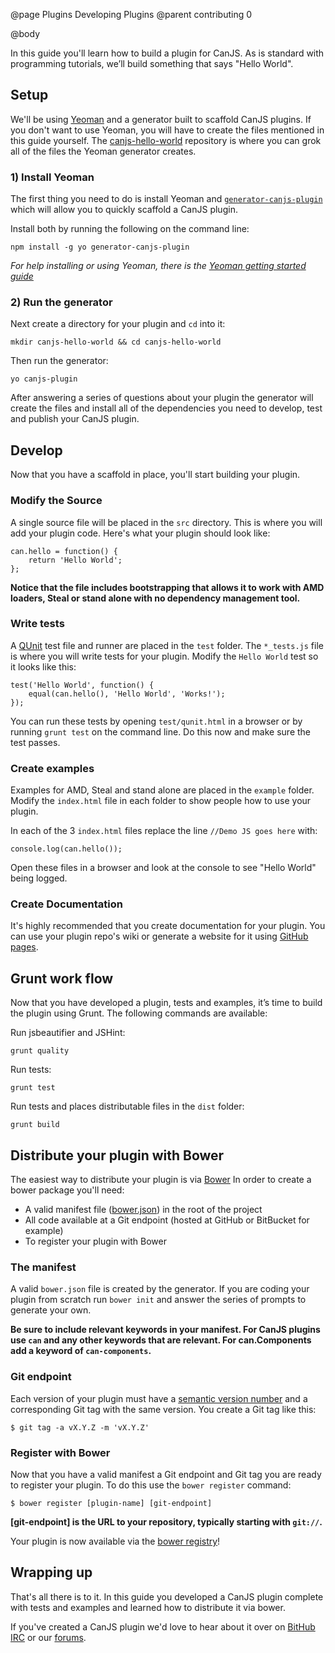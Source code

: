 @page Plugins Developing Plugins
@parent contributing 0

@body

In this guide you'll learn how to build a plugin for CanJS. As is standard with programming tutorials,
we’ll build something that says "Hello World".

## Setup

We'll be using [Yeoman](http://yeoman.io) and a generator built to scaffold CanJS plugins. If you don't want to use Yeoman, you will have to create the files mentioned in this guide yourself. The [canjs-hello-world](https://github.com/ccummings/canjs-hello-world) repository is where you can grok all of the files the Yeoman generator creates.

### 1) Install Yeoman

The first thing you need to do is install Yeoman and [`generator-canjs-plugin`](https://github.com/ccummings/generator-canjs-plugin) which will allow you to quickly scaffold a CanJS plugin.

Install both by running the following on the command line:

	npm install -g yo generator-canjs-plugin

_For help installing or using Yeoman, there is the [Yeoman getting started guide](http://yeoman.io/gettingstarted.html)_

### 2) Run the generator

Next create a directory for your plugin and `cd` into it:

	mkdir canjs-hello-world && cd canjs-hello-world

Then run the generator:

	yo canjs-plugin

After answering a series of questions about your plugin the generator will create the files and install all of the dependencies you need to develop, test and publish your CanJS plugin.

## Develop

Now that you have a scaffold in place, you'll start building your plugin.

### Modify the Source

A single source file will be placed in the `src` directory. This is where you will add your plugin code. Here's what your plugin should look like:

	can.hello = function() {
		return 'Hello World';
	};

__Notice that the file includes bootstrapping that allows it to work with AMD loaders, Steal or stand alone with no dependency management tool.__

### Write tests

A [QUnit](https://qunitjs.com/) test file and runner are placed in the `test` folder. The `*_tests.js` file is where you will write tests for your plugin. Modify the `Hello World` test so it looks like this:

	test('Hello World', function() {
		equal(can.hello(), 'Hello World', 'Works!');
	});

You can run these tests by opening `test/qunit.html` in a browser or by running `grunt test` on the command line. Do this now and make sure the test passes.

### Create examples

Examples for AMD, Steal and stand alone are placed in the `example` folder. Modify the `index.html` file in each folder to show people how to use your plugin.

In each of the 3 `index.html` files replace the line `//Demo JS goes here` with:

	console.log(can.hello());

Open these files in a browser and look at the console to see "Hello World" being logged.

### Create Documentation

It's highly recommended that you create documentation for your plugin. You can use your plugin repo's wiki or generate a website for it using [GitHub pages](https://pages.github.com/).

## Grunt work flow

Now that you have developed a plugin, tests and examples, it’s time to build the plugin using Grunt. The following commands are available:

Run jsbeautifier and JSHint:

	grunt quality

Run tests:

	grunt test

Run tests and places distributable files in the `dist` folder:

	grunt build

## Distribute your plugin with Bower

The easiest way to distribute your plugin is via [Bower](http://bower.io) In order to create a bower package you'll need:

- A valid manifest file ([bower.json](http://bower.io/#defining-a-package)) in the root of the project
- All code available at a Git endpoint (hosted at GitHub or BitBucket for example)
- To register your plugin with Bower

### The manifest

A valid `bower.json` file is created by the generator. If you are coding your plugin from scratch run `bower init` and answer the series of prompts to generate your own.

__Be sure to include relevant keywords in your manifest. For CanJS plugins use `can` and any other keywords that are relevant. For can.Components add a keyword of `can-components`.__

### Git endpoint

Each version of your plugin must have a [semantic version number](http://semver.org/) and a corresponding Git tag with the same version. You create a Git tag like this:

	$ git tag -a vX.Y.Z -m 'vX.Y.Z'

### Register with Bower

Now that you have a valid manifest a Git endpoint and Git tag you are ready to register your plugin. To do this use the `bower register` command:

	$ bower register [plugin-name] [git-endpoint]

__[git-endpoint] is the URL to your repository, typically starting with `git://`.__

Your plugin is now available via the [bower registry](http://bower.io/search)!

## Wrapping up

That's all there is to it. In this guide you developed a CanJS plugin complete with tests and examples and learned how to distribute it via bower.

If you've created a CanJS plugin we'd love to hear about it over on [BitHub](http://bithub.com) [IRC](http://webchat.freenode.net/?channels=canjs) or our [forums](http://forums.donejs.com/c/canjs).